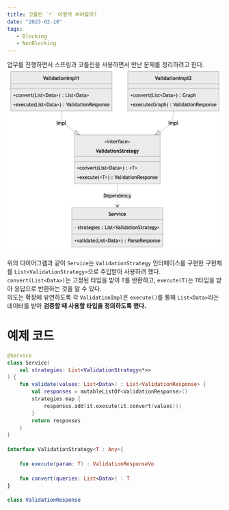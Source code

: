 ```yaml
---
title: 코틀린 `*` 어떻게 써야할까?
date: "2023-02-10"
tags:
   - Blocking
   - NonBlocking
---
```



업무를 진행하면서 스프링과 코틀린을 사용하면서 만난 문제를 정리하려고 한다.  
![](classDiagram.png)
  
위의 다이어그램과 같이 `Service`는 `ValidationStrategy` 인터페이스를 구현한 구현체를 `List<ValidationStrategy>`으로 주입받아 사용하려 했다.  
`convert(List<Data>)`는 고정된 타입을 받아 `T`를 반환하고, `execute(T)`는 `T`타입을 받아 응답으로 반환하는 것을 알 수 있다.  
의도는 확장에 유연하도록 각 `ValidationImpl`은 `execute()`를 통해 `List<Data>`라는 데이터를 받아 **검증할 때 사용할 타입을 정의하도록 했다.**  
  
# 예제 코드


```kotlin
@Service
class Service(
    val strategies: List<ValidationStrategy<*>>
) {
    fun validate(values: List<Data>) : List<ValidationResponse> {
        val responses = mutableListOf<ValidationResponse>()
        strategies.map {
            responses.add(it.execute(it.convert(values)))
        }
        return responses
    }
}

interface ValidationStrategy<T : Any>{

    fun execute(param: T) : ValidationResponseVo

    fun convert(queries: List<Data>) : T
}

class ValidationResponse
```